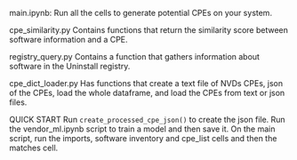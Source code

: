 main.ipynb:
Run all the cells to generate potential CPEs on your system.

cpe_similarity.py
Contains functions that return the similarity score between software information and a CPE.

registry_query.py
Contains a function that gathers information about software in the Uninstall registry.

cpe_dict_loader.py
Has functions that create a text file of NVDs CPEs, json of the CPEs, load the whole dataframe, and load the CPEs from text or json files.

QUICK START
Run `create_processed_cpe_json()` to create the json file.
Run the vendor_ml.ipynb script to train a model and then save it.
On the main script, run the imports, software inventory and cpe_list cells and then the matches cell.
